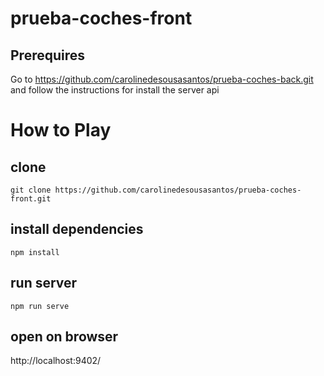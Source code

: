 # prueba-coches-front

## Prerequires

Go to https://github.com/carolinedesousasantos/prueba-coches-back.git and follow the instructions for install the server api


# How to Play

## clone

```
git clone https://github.com/carolinedesousasantos/prueba-coches-front.git
```

## install dependencies

```
npm install
```

## run server 

```
npm run serve
```

## open on browser
 http://localhost:9402/ 